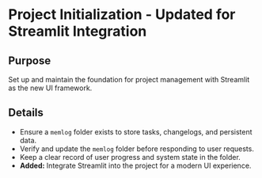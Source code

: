 # Project Initialization - Updated for Streamlit Integration

## Purpose
Set up and maintain the foundation for project management with Streamlit as the new UI framework.

## Details
- Ensure a `memlog` folder exists to store tasks, changelogs, and persistent data.
- Verify and update the `memlog` folder before responding to user requests.
- Keep a clear record of user progress and system state in the folder.
- **Added:** Integrate Streamlit into the project for a modern UI experience. 